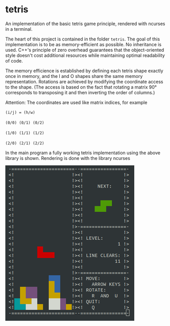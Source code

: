 # tetris
An implementation of the basic tetris game principle, rendered with ncurses in a terminal.

The heart of this project is contained in the folder `tetris`. The goal of this
implementation is to be as memory-efficient as possible. No inheritance is used.
C++'s principle of zero overhead guarantees that the object-oriented style doesn't
cost additional resources while maintaining optimal readability of code.

The memory efficience is established by defining each tetris shape exactly once in
memory, and the I and O shapes share the same memory representation. Rotations are
achieved by modifying the coordinate access to the shape. (The access is based on the
fact  that rotating a matrix 90° corresponds to transposing it and then inverting the
order of columns.)

Attention: The coordinates are used like matrix indices, for example 

    (i/j) = (h/w)

    (0/0) (0/1) (0/2)

    (1/0) (1/1) (1/2)

    (2/0) (2/1) (2/2)

In the main program a fully working tetris implementation using the above library is
shown. Rendering is done with the library ncurses

![The GUI in the terminal.](tetris_gui.png)
